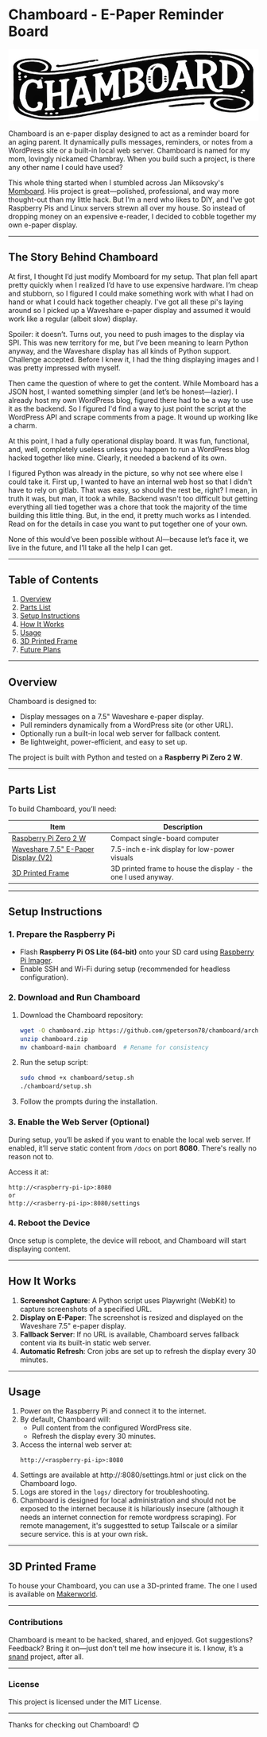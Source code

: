 # Chamboard - E-Paper Reminder Board

![Chamboard Logo](./docs/chamboard.jpeg)

Chamboard is an e-paper display designed to act as a reminder board for an aging parent. It dynamically pulls messages, reminders, or notes from a WordPress site or a built-in local web server.  Chamboard is named for my mom, lovingly nickamed Chambray.  When you build such a project, is there any other name I could have used?

This whole thing started when I stumbled across Jan Miksovsky's [Momboard](https://github.com/JanMiksovsky/momboard). His project is great—polished, professional, and way more thought-out than my little hack. But I’m a nerd who likes to DIY, and I’ve got Raspberry Pis and Linux servers strewn all over my house. So instead of dropping money on an expensive e-reader, I decided to cobble together my own e-paper display.

---

## The Story Behind Chamboard

At first, I thought I’d just modify Momboard for my setup. That plan fell apart pretty quickly when I realized I’d have to use expensive hardware. I’m cheap and stubborn, so I figured I could make something work with what I had on hand or what I could hack together cheaply. I've got all these pi's laying around so I picked up a Waveshare e-paper display and assumed it would work like a regular (albeit slow) display.

Spoiler: it doesn’t. Turns out, you need to push images to the display via SPI. This was new territory for me, but I’ve been meaning to learn Python anyway, and the Waveshare display has all kinds of Python support. Challenge accepted. Before I knew it, I had the thing displaying images and I was pretty impressed with myself.

Then came the question of where to get the content. While Momboard has a JSON host, I wanted something simpler (and let’s be honest—lazier). I already host my own WordPress blog, figured there had to be a way to use it as the backend. So I figured I'd find a way to just point the script at the WordPress API and scrape comments from a page. It wound up working like a charm.

At this point, I had a fully operational display board. It was fun, functional, and, well, completely useless unless you happen to run a WordPress blog hacked together like mine. Clearly, it needed a backend of its own.

I figured Python was already in the picture, so why not see where else I could take it.  First up, I wanted to have an internal web host so that I didn't have to rely on gitlab.  That was easy, so should the rest be, right?  I mean, in truth it was, but man, it took a while.  Backend wasn't too difficult but getting everything all tied together was a chore that took the majority of the time building this little thing.  But, in the end, it pretty much works as I intended.  Read on for the details in case you want to put together one of your own.

None of this would’ve been possible without AI—because let’s face it, we live in the future, and I’ll take all the help I can get.

---

## Table of Contents
1. [Overview](#overview)
2. [Parts List](#parts-list)
3. [Setup Instructions](#setup-instructions)
4. [How It Works](#how-it-works)
5. [Usage](#usage)
6. [3D Printed Frame](#3d-printed-frame)
7. [Future Plans](#future-plans)

---

## Overview
Chamboard is designed to:
- Display messages on a 7.5" Waveshare e-paper display.
- Pull reminders dynamically from a WordPress site (or other URL).
- Optionally run a built-in local web server for fallback content.
- Be lightweight, power-efficient, and easy to set up.

The project is built with Python and tested on a **Raspberry Pi Zero 2 W**.

---

## Parts List
To build Chamboard, you’ll need:

| **Item**                                                                                  | **Description**                                                |
| ----------------------------------------------------------------------------------------- | -------------------------------------------------------------- |
| [Raspberry Pi Zero 2 W](https://www.microcenter.com/product/643085/raspberry-pi-zero-2-w) | Compact single-board computer                                  |
| [Waveshare 7.5" E-Paper Display (V2)](https://www.waveshare.com/7.5inch-e-Paper-HAT.htm)  | 7.5-inch e-ink display for low-power visuals                   |
| [3D Printed Frame](https://makerworld.com/en/models/787533)                               | 3D printed frame to house the display - the one I used anyway. |

---

## Setup Instructions

### 1. Prepare the Raspberry Pi
- Flash **Raspberry Pi OS Lite (64-bit)** onto your SD card using [Raspberry Pi Imager](https://www.raspberrypi.com/software/).
- Enable SSH and Wi-Fi during setup (recommended for headless configuration).

### 2. Download and Run Chamboard
1. Download the Chamboard repository:
   ```bash
   wget -O chamboard.zip https://github.com/gpeterson78/chamboard/archive/refs/heads/main.zip
   unzip chamboard.zip
   mv chamboard-main chamboard  # Rename for consistency
   ```
2. Run the setup script:
   ```bash
   sudo chmod +x chamboard/setup.sh
   ./chamboard/setup.sh
   ```
3. Follow the prompts during the installation.

### 3. Enable the Web Server (Optional)
During setup, you’ll be asked if you want to enable the local web server. If enabled, it’ll serve static content from `/docs` on port **8080**.  There's really no reason not to.

Access it at:
```
http://<raspberry-pi-ip>:8080
or
http://<rasberry-pi-ip>:8080/settings
```

### 4. Reboot the Device
Once setup is complete, the device will reboot, and Chamboard will start displaying content.

---

## How It Works
1. **Screenshot Capture**: A Python script uses Playwright (WebKit) to capture screenshots of a specified URL.
2. **Display on E-Paper**: The screenshot is resized and displayed on the Waveshare 7.5" e-paper display.
3. **Fallback Server**: If no URL is available, Chamboard serves fallback content via its built-in static web server.
4. **Automatic Refresh**: Cron jobs are set up to refresh the display every 30 minutes.

---

## Usage
1. Power on the Raspberry Pi and connect it to the internet.
2. By default, Chamboard will:
   - Pull content from the configured WordPress site.
   - Refresh the display every 30 minutes.
3. Access the internal web server at:
   ```
   http://<raspberry-pi-ip>:8080
   ```
4. Settings are available at http://<raspberry-pi-ip>:8080/settings.html or just click on the Chamboard logo.
5. Logs are stored in the `logs/` directory for troubleshooting.
6. Chamboard is designed for local administration and should not be exposed to the internet because  it is hilariously insecure (although it needs an internet connection for remote wordpress scraping).  For remote management, it's suggestted to setup Tailscale or a similar secure service.  this is at your own risk.

---

## 3D Printed Frame
To house your Chamboard, you can use a 3D-printed frame. The one I used is available on [Makerworld](https://makerworld.com/en/models/787533).

---

### Contributions
Chamboard is meant to be hacked, shared, and enjoyed. Got suggestions? Feedback? Bring it on—just don’t tell me how insecure it is. I know, it’s a [snand](https://www.snand.org) project, after all.

---

### License
This project is licensed under the MIT License.

---

Thanks for checking out Chamboard! 😊

